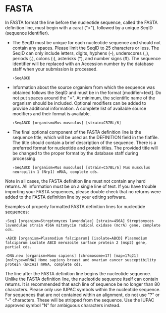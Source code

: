 # FASTA

In FASTA format the line before the nucleotide sequence, called the FASTA definition line, must begin with a carat (">"), followed by a unique SeqID (sequence identifier).

-   The SeqID must be unique for each nucleotide sequence and should not contain any spaces. Please limit the SeqID to 25 characters or less. The SeqID can only include letters, digits, hyphens (-), underscores (_), periods (.), colons (:), asterisks (*), and number signs (#). The sequence identifier will be replaced with an Accession number by the database staff when your submission is processed.

    ```text
    ›SeqABCD
    ```

-   Information about the source organism from which the sequence was obtained follows the SeqID and must be in the format [modifier=text]. Do not put spaces around the "=". At minimum, the scientific name of the organism should be included. Optional modifiers can be added to provide additional information. A complete list of available source modifiers and their format is available.

    ```text
    ›SeqABCD [organism=Mus musculus] [strain=C57BL/6]
    ```

-   The final optional component of the FASTA definition line is the sequence title, which will be used as the DEFINITION field in the flatfile. The title should contain a brief description of the sequence. There is a preferred format for nucleotide and protein titles. The provided title will be changed to the proper format by the database staff during processing.

    ```text
    ›SeqABCD [organism=Mus musculus] [strain=C57BL/6] Mus musculus neuropilin 1 (Nrp1) mRNA, complete cds.
    ```

Note in all cases, the FASTA definition line must not contain any hard returns. All information must be on a single line of text. If you have trouble importing your FASTA sequences, please double check that no returns were added to the FASTA definition line by your editing software.

Examples of properly formatted FASTA definition lines for nucleotide sequences:

```text
›Seq1 [organism=Streptomyces lavendulae] [strain=456A] Streptomyces lavendulae strain 456A mitomycin radical oxidase (mcrA) gene, complete cds.
```

```text
›ABCD [organism=Plasmodium falciparum] [isolate=ABCD] Plasmodium falciparum isolate ABCD merozoite surface protein 2 (msp2) gene, partial cds.
```

```text
›DNA.new [organism=Homo sapiens] [chromosome=17] [map=17q21] [moltype=mRNA] Homo sapiens breast and ovarian cancer susceptibility protein (BRCA1) mRNA, complete cds.
```

The line after the FASTA definition line begins the nucleotide sequence.
Unlike the FASTA definition line, the nucleotide sequence itself can contain returns.
It is recommended that each line of sequence be no longer than 80 characters.
Please only use IUPAC symbols within the nucleotide sequence. For sequences that are not contained within an alignment, do not use "?" or "-" characters.
These will be stripped from the sequence.
Use the IUPAC approved symbol "N" for ambiguous characters instead.
